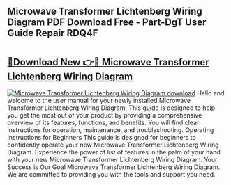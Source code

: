 ## Microwave Transformer Lichtenberg Wiring Diagram PDF Download Free - Part-DgT User Guide Repair RDQ4F

# <h2><a href="http://dfq9yh.blite.top/?on=Microwave+Transformer+Lichtenberg+Wiring+Diagram">🔗Download New 👉🔴 Microwave Transformer Lichtenberg Wiring Diagram</a></h2>

[![Microwave Transformer Lichtenberg Wiring Diagram download](https://i.imgur.com/lujVjoI.png)](http://dfq9yh.blite.top/?on=Microwave+Transformer+Lichtenberg+Wiring+Diagram)
Hello and welcome to the user manual for your newly installed Microwave Transformer Lichtenberg Wiring Diagram. This guide is designed to help you get the most out of your product by providing a comprehensive overview of its features, functions, and benefits. You will find clear instructions for operation, maintenance, and troubleshooting. Operating Instructions for Beginners This guide is designed for beginners to confidently operate your new Microwave Transformer Lichtenberg Wiring Diagram. Experience the power of list of features in the palm of your hand with your new Microwave Transformer Lichtenberg Wiring Diagram. Your Success is Our Goal Microwave Transformer Lichtenberg Wiring Diagram. We are committed to providing you with the tools and support you need.
